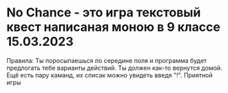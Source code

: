 
# No Chance - это игра текстовый квест написаная моною в 9 классе 15.03.2023

Правила:
Ты поросыпаешься по середине поля и программа будет предлогать тебе варианты действий. Ты должен как-то вернутся домой.
Ещё есть пару каманд, их списак можно увидеть введя "!". 
Приятной игры
